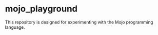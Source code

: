 # mojo_playground
This repository is designed for experimenting with the Mojo programming language.
